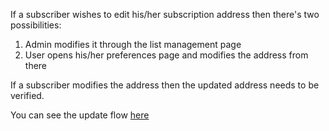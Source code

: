 If a subscriber wishes to edit his/her subscription address then there's two possibilities:

  1. Admin modifies it through the list management page
  2. User opens his/her preferences page and modifies the address from there

If a subscriber modifies the address then the updated address needs to be verified.

You can see the update flow [here](https://cloudup.com/cbbdFrWhzzX)